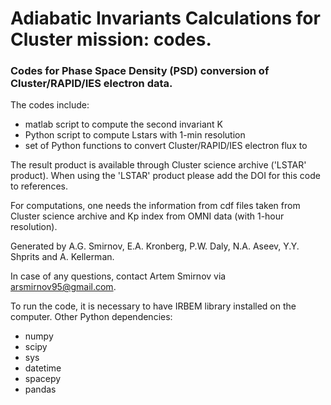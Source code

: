 # Adiabatic Invariants Calculations for Cluster mission: codes.

### Codes for Phase Space Density (PSD) conversion of Cluster/RAPID/IES electron data.

The codes include:
* matlab script to compute the second invariant K
* Python script to compute Lstars with 1-min resolution
* set of Python functions to convert Cluster/RAPID/IES electron flux to 


The result product is available through Cluster science archive ('LSTAR' product).
When using the 'LSTAR' product please add the DOI for this code to references.



For computations, one needs the information from cdf files taken from Cluster science
archive and Kp index from OMNI data (with 1-hour resolution).

Generated by A.G. Smirnov, E.A. Kronberg, P.W. Daly, N.A. Aseev, Y.Y. Shprits and A. Kellerman.

In case of any questions, contact Artem Smirnov via arsmirnov95@gmail.com.


To run the code, it is necessary to have IRBEM library installed on the computer.
Other Python dependencies:
* numpy 
* scipy
* sys 
* datetime
* spacepy
* pandas
